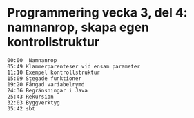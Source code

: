 # Programmering vecka 3, del 4: namnanrop, skapa egen kontrollstruktur

```
00:00  Namnanrop
05:49 Klammerparenteser vid ensam parameter
11:10 Exempel kontrollstruktur
15:09 Stegade funktioner
19:20 Fångad variabelrymd
24:36 Begränsningar i Java
25:43 Rekursion
32:03 Byggverktyg
35:42 sbt
```

